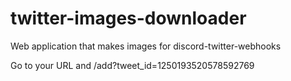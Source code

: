# twitter-images-downloader

Web application that makes images for discord-twitter-webhooks

Go to your URL and /add?tweet_id=1250193520578592769
